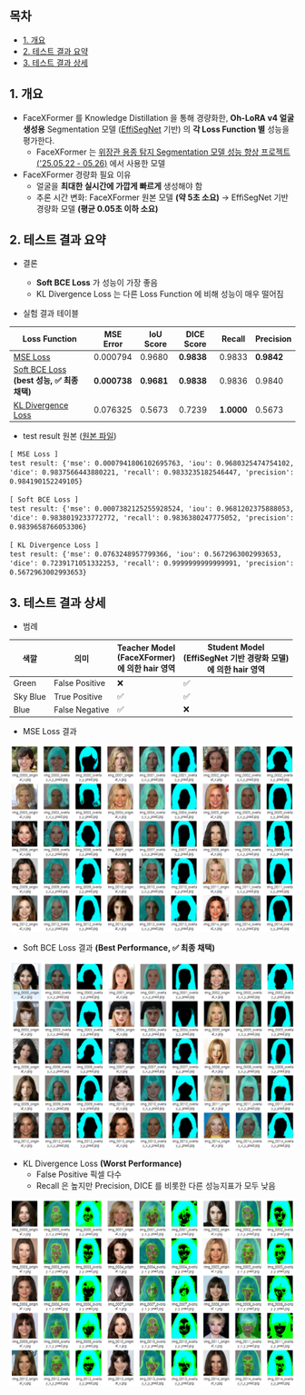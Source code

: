 ## 목차

* [1. 개요](#1-개요)
* [2. 테스트 결과 요약](#2-테스트-결과-요약)
* [3. 테스트 결과 상세](#3-테스트-결과-상세)

## 1. 개요

* FaceXFormer 를 Knowledge Distillation 을 통해 경량화한, **Oh-LoRA v4 얼굴 생성용** Segmentation 모델 ([EffiSegNet](https://github.com/WannaBeSuperteur/AI-study/blob/main/Paper%20Study/Vision%20Model/%5B2025.05.22%5D%20EffiSegNet%20-%20Gastrointestinal%20Polyp%20Segmentation%20through%20a%20Pre-Trained%20EfficientNet-based%20Network%20with%20a%20Simplified%20Decoder.md) 기반) 의 **각 Loss Function 별** 성능을 평가한다.
  * FaceXFormer 는 [위장관 용종 탐지 Segmentation 모델 성능 향상 프로젝트 ('25.05.22 - 05.26)](https://github.com/WannaBeSuperteur/AI_Projects/tree/main/2025_05_22_Improve_EffiSegNet) 에서 사용한 모델
* FaceXFormer 경량화 필요 이유
  * 얼굴을 **최대한 실시간에 가깝게 빠르게** 생성해야 함
  * 추론 시간 변화: FaceXFormer 원본 모델 **(약 5초 소요)** → EffiSegNet 기반 경량화 모델 **(평균 0.05초 이하 소요)**

## 2. 테스트 결과 요약

* 결론
  * **Soft BCE Loss** 가 성능이 가장 좋음
  * KL Divergence Loss 는 다른 Loss Function 에 비해 성능이 매우 떨어짐

* 실험 결과 테이블

| Loss Function                                                                                                                                                                                                                             | MSE Error    | IoU Score  | DICE Score | Recall     | Precision  |
|-------------------------------------------------------------------------------------------------------------------------------------------------------------------------------------------------------------------------------------------|--------------|------------|------------|------------|------------|
| [MSE Loss](https://github.com/WannaBeSuperteur/AI-study/blob/main/AI%20Basics/Deep%20Learning%20Basics/%EB%94%A5%EB%9F%AC%EB%8B%9D_%EA%B8%B0%EC%B4%88_Loss_function.md#2-1-mean-squared-error-mse)                                        | 0.000794     | 0.9680     | **0.9838** | 0.9833     | **0.9842** |
| [Soft BCE Loss](https://github.com/WannaBeSuperteur/AI-study/blob/main/AI%20Basics/Deep%20Learning%20Basics/%EB%94%A5%EB%9F%AC%EB%8B%9D_%EA%B8%B0%EC%B4%88_Loss_function.md#2-9-soft-bce-loss--kl-divergence-loss) **(best 성능, ✅ 최종 채택)** | **0.000738** | **0.9681** | **0.9838** | 0.9836     | 0.9840     |
| [KL Divergence Loss](https://github.com/WannaBeSuperteur/AI-study/blob/main/AI%20Basics/Deep%20Learning%20Basics/%EB%94%A5%EB%9F%AC%EB%8B%9D_%EA%B8%B0%EC%B4%88_Loss_function.md#2-9-soft-bce-loss--kl-divergence-loss)                   | 0.076325     | 0.5673     | 0.7239     | **1.0000** | 0.5673     |

* test result 원본 ([원본 파일](seg_model_ohlora_v4/test_result.txt))

```
[ MSE Loss ]
test result: {'mse': 0.0007941806102695763, 'iou': 0.9680325474754102, 'dice': 0.9837566443880221, 'recall': 0.9833235182546447, 'precision': 0.984190152249105}

[ Soft BCE Loss ]
test result: {'mse': 0.0007382125255928524, 'iou': 0.9681202375888053, 'dice': 0.9838019233772772, 'recall': 0.9836380247775052, 'precision': 0.9839658766053306}

[ KL Divergence Loss ]
test result: {'mse': 0.0763248957799366, 'iou': 0.5672963002993653, 'dice': 0.7239171051332253, 'recall': 0.9999999999999991, 'precision': 0.5672963002993653}
```

## 3. 테스트 결과 상세

* 범례

| 색깔       | 의미             | Teacher Model<br>(FaceXFormer)<br>에 의한 hair 영역 | Student Model<br>(EffiSegNet 기반 경량화 모델)<br>에 의한 hair 영역 |
|----------|----------------|------------------------------------------------|---------------------------------------------------------|
| Green    | False Positive | ❌                                              | ✅                                                       |
| Sky Blue | True Positive  | ✅                                              | ✅                                                       |
| Blue     | False Negative | ✅                                              | ❌                                                       |

* MSE Loss 결과

![image](../../images/250624_1.PNG)

* Soft BCE Loss 결과 **(Best Performance, ✅ 최종 채택)**

![image](../../images/250624_2.PNG)

* KL Divergence Loss **(Worst Performance)**
  * False Positive 픽셀 다수
  * Recall 은 높지만 Precision, DICE 를 비롯한 다른 성능지표가 모두 낮음 

![image](../../images/250624_3.PNG)